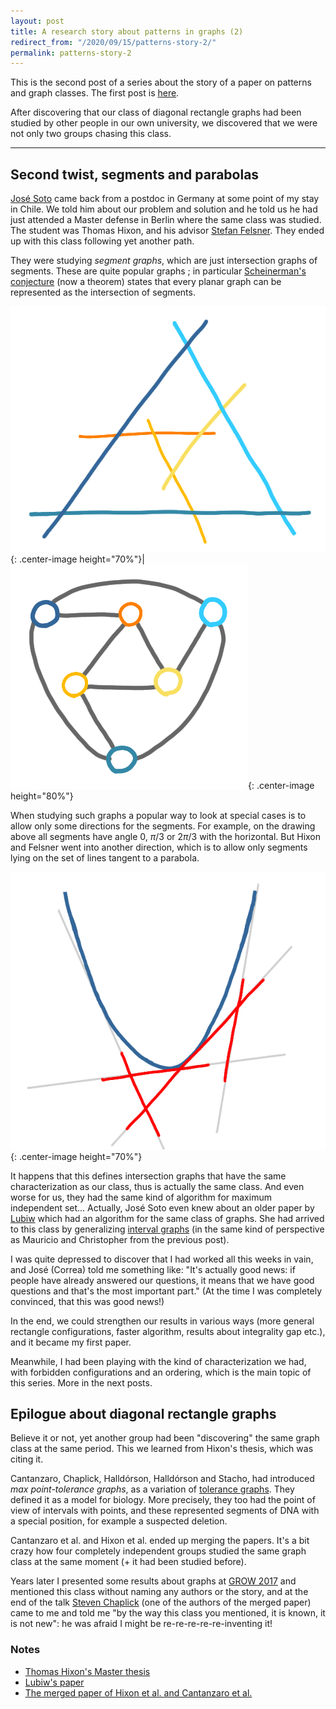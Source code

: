 ```yaml
---
layout: post
title: A research story about patterns in graphs (2)
redirect_from: "/2020/09/15/patterns-story-2/"
permalink: patterns-story-2
---   
```


This is the second post of a series about the story of a paper on 
patterns and graph classes. The first post is 
[here](https://discrete-notes.github.io/patterns-story-1).

After discovering that our class of diagonal rectangle graphs had been 
studied by other people in our own university, we discovered that we 
were not only two groups chasing this class.

---

## Second twist, segments and parabolas 

[José Soto](http://www.dim.uchile.cl/~jsoto/) came back from
a postdoc in Germany at some point of my stay in Chile. 
We told him about our problem and solution
and he told us he had just attended a Master defense in Berlin where 
the same class was studied. The student was Thomas Hixon, and his 
advisor [Stefan Felsner](http://page.math.tu-berlin.de/~felsner/). 
They ended up with this class following yet another path.

They were studying *segment graphs*, which are just intersection graphs 
of segments. These are quite popular graphs ; in particular 
[Scheinerman's conjecture](https://en.wikipedia.org/wiki/Scheinerman%27s_conjecture)
(now a theorem) states that every planar graph can be represented as the
intersection of segments.
 
![](../assets/scheinerman-1.png){: .center-image height="70%"}|![](assets/scheinerman-2.png){: .center-image height="80%"}

 
When studying such graphs a popular way to look at special cases is to 
allow only some directions for the segments. For example, on the 
drawing above all segments 
have angle $0$, $\pi/3$ or $2\pi/3$ with the horizontal.
But Hixon and Felsner went into another direction, which is to allow 
only segments lying on the set of lines tangent to a parabola. 

![](../assets/segment-parabola.png){: .center-image height="70%"}

It happens that this defines intersection graphs that have the same 
characterization as our class, thus is actually the same class.
And even worse for us, they had the same kind of algorithm for maximum 
independent set... 
Actually, José Soto even knew about an older paper by 
[Lubiw](https://cs.uwaterloo.ca/~alubiw/Site/Anna_Lubiw.html) which 
had an algorithm for the same class of graphs. She had arrived to this
class by generalizing 
[interval graphs](https://en.wikipedia.org/wiki/Interval_graph) (in the
same kind of perspective as Mauricio and Christopher from the previous 
post).

I was quite depressed to discover that I had worked all this weeks in vain, 
and José (Correa) told me something like: "It's actually good news: if people have
already answered our questions, it means that we have good questions and 
that's the most important part." (At the time I was completely convinced, 
that this was good news!)

In the end, we could strengthen our results in various ways 
(more general rectangle configurations, faster algorithm, results about 
integrality gap etc.), and it became my first paper.

Meanwhile, I had been playing with the kind of characterization we had, 
with forbidden configurations and an ordering, which is the main topic of 
this series. More in the next posts.

## Epilogue about diagonal rectangle graphs

Believe it or not, yet another group had been "discovering" the same 
graph class at the same period. This we learned from Hixon's thesis, 
which was citing it. 

Cantanzaro, Chaplick, Halldórson, Halldórson and Stacho, had introduced
*max point-tolerance graphs*, as a variation of 
[tolerance graphs](https://en.wikipedia.org/wiki/Tolerance_graph). They 
defined it as a model for biology. More precisely, they too had the point 
of view of intervals with points, and these represented segments of DNA 
with a special position, for example a suspected deletion. 
 
Cantanzaro et al. and Hixon et al. ended up merging the papers. 
It's a bit crazy how four completely independent groups studied the same 
graph class at the same moment (+ it had been studied before).

Years later I presented some results about graphs at 
[GROW 2017](http://www.fields.utoronto.ca/activities/17-18/grow2017) and 
mentioned this class without naming any authors or the story, and at 
the end of the talk 
[Steven Chaplick](https://www.maastrichtuniversity.nl/p70068141) (one 
of the authors of the merged paper) came to me and told me "by the way 
this class you mentioned, it is known, it is not new": he was 
afraid I might be re-re-re-re-re-inventing it!

### Notes

* [Thomas Hixon's Master thesis](http://page.math.tu-berlin.de/~felsner/Diplomarbeiten/Hixon-Master.pdf)
* [Lubiw's paper](https://core.ac.uk/download/pdf/82682757.pdf)
* [The merged paper of Hixon et al. and Cantanzaro et al.](https://arxiv.org/pdf/1508.03810.pdf)
